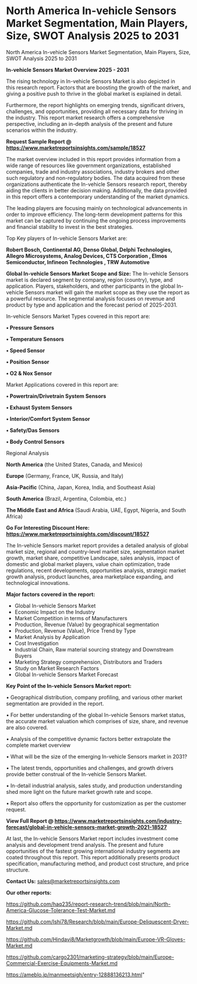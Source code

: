 # North America In-vehicle Sensors Market Segmentation, Main Players, Size, SWOT Analysis 2025 to 2031
North America In-vehicle Sensors Market Segmentation, Main Players, Size, SWOT Analysis 2025 to 2031

<Strong> In-vehicle Sensors Market Overview 2025 - 2031</strong>

The rising technology in In-vehicle Sensors Market is also depicted in this research report. Factors that are boosting the growth of the market, and giving a positive push to thrive in the global market is explained in detail.

Furthermore, the report highlights on emerging trends, significant drivers, challenges, and opportunities, providing all necessary data for thriving in the industry. This report market research offers a comprehensive perspective, including an in-depth analysis of the present and future scenarios within the industry.

<strong>Request Sample Report @ <a href=https://www.marketreportsinsights.com/sample/18527>https://www.marketreportsinsights.com/sample/18527</a></strong>

The market overview included in this report provides information from a wide range of resources like government organizations, established companies, trade and industry associations, industry brokers and other such regulatory and non-regulatory bodies. The data acquired from these organizations authenticate the In-vehicle Sensors research report, thereby aiding the clients in better decision making. Additionally, the data provided in this report offers a contemporary understanding of the market dynamics.

The leading players are focusing mainly on technological advancements in order to improve efficiency. The long-term development patterns for this market can be captured by continuing the ongoing process improvements and financial stability to invest in the best strategies.

Top Key players of In-vehicle Sensors Market are:

<strong>Robert Bosch, Continental AG, Denso Global, Delphi Technologies, Allegro Microsystems, Analog Devices, CTS Corporation , Elmos Semiconductor, Infineon Technologies , TRW Automotive</strong>

<strong><b>Global In-vehicle Sensors Market Scope and Size:</b></strong>
The In-vehicle Sensors market is declared segment by company, region (country), type, and application. Players, stakeholders, and other participants in the global In-vehicle Sensors market will gain the market scope as they use the report as a powerful resource. The segmental analysis focuses on revenue and product by type and application and the forecast period of 2025-2031.

In-vehicle Sensors Market Types covered in this report are:

<strong>• Pressure Sensors

• Temperature Sensors

• Speed Sensor

• Position Sensor

• O2 & Nox Sensor</strong>

Market Applications covered in this report are:

<strong>• Powertrain/Drivetrain System Sensors

• Exhaust System Sensors

• Interior/Comfort System Sensor

• Safety/Das Sensors

• Body Control Sensors</strong> 

Regional Analysis

<strong>North America</strong> (the United States, Canada, and Mexico)

<strong>Europe</strong> (Germany, France, UK, Russia, and Italy)

<strong>Asia-Pacific</strong> (China, Japan, Korea, India, and Southeast Asia)

<strong>South America</strong> (Brazil, Argentina, Colombia, etc.)

<strong>The Middle East and Africa</strong> (Saudi Arabia, UAE, Egypt, Nigeria, and South Africa)

<strong>Go For Interesting Discount Here: <a href=https://www.marketreportsinsights.com/discount/18527>https://www.marketreportsinsights.com/discount/18527</a></strong>

The In-vehicle Sensors market report provides a detailed analysis of global market size, regional and country-level market size, segmentation market growth, market share, competitive Landscape, sales analysis, impact of domestic and global market players, value chain optimization, trade regulations, recent developments, opportunities analysis, strategic market growth analysis, product launches, area marketplace expanding, and technological innovations.

<strong><b>Major factors covered in the report:</b></strong>
<ul>
  <li>Global In-vehicle Sensors Market </li>
  <li>Economic Impact on the Industry</li>
  <li>Market Competition in terms of Manufacturers</li>
  <li>Production, Revenue (Value) by geographical segmentation</li>
  <li>Production, Revenue (Value), Price Trend by Type</li>
  <li>Market Analysis by Application</li>
  <li>Cost Investigation</li>
  <li>Industrial Chain, Raw material sourcing strategy and Downstream Buyers</li>
  <li>Marketing Strategy comprehension, Distributors and Traders</li>
  <li>Study on Market Research Factors</li>
  <li>Global In-vehicle Sensors Market Forecast</li>
</ul>

<strong><b>Key Point of the In-vehicle Sensors Market report:</b></strong>

• Geographical distribution, company profiling, and various other market segmentation are provided in the report.

• For better understanding of the global In-vehicle Sensors market status, the accurate market valuation which comprises of size, share, and revenue are also covered.

• Analysis of the competitive dynamic factors better extrapolate the complete market overview

• What will be the size of the emerging In-vehicle Sensors market in 2031?

• The latest trends, opportunities and challenges, and growth drivers provide better construal of the In-vehicle Sensors Market.

• In-detail industrial analysis, sales study, and production understanding shed more light on the future market growth rate and scope.

• Report also offers the opportunity for customization as per the customer request.

<strong><b>View Full Report @ <a href=https://www.marketreportsinsights.com/industry-forecast/global-in-vehicle-sensors-market-growth-2021-18527>https://www.marketreportsinsights.com/industry-forecast/global-in-vehicle-sensors-market-growth-2021-18527</a></b></strong>


At last, the In-vehicle Sensors Market report includes investment come analysis and development trend analysis. The present and future opportunities of the fastest growing international industry segments are coated throughout this report. This report additionally presents product specification, manufacturing method, and product cost structure, and price structure.

<strong>Contact Us:</strong>
sales@marketreportsinsights.com

<strong>Our other reports:</strong>

<a href=https://github.com/haq235/report-research-trend/blob/main/North-America-Glucose-Tolerance-Test-Market.md>https://github.com/haq235/report-research-trend/blob/main/North-America-Glucose-Tolerance-Test-Market.md</a>

<a href=https://github.com/Ishi78/Research/blob/main/Europe-Deliquescent-Dryer-Market.md>https://github.com/Ishi78/Research/blob/main/Europe-Deliquescent-Dryer-Market.md</a>

<a href=https://github.com/Hindavi8/Marketgrowth/blob/main/Europe-VR-Gloves-Market.md>https://github.com/Hindavi8/Marketgrowth/blob/main/Europe-VR-Gloves-Market.md</a>

<a href=https://github.com/cargo2301/marketing-strategy/blob/main/Europe-Commercial-Exercise-Equipments-Market.md>https://github.com/cargo2301/marketing-strategy/blob/main/Europe-Commercial-Exercise-Equipments-Market.md</a>

<a href=https://ameblo.jp/manmeetsigh/entry-12888136213.html>https://ameblo.jp/manmeetsigh/entry-12888136213.html</a>"
